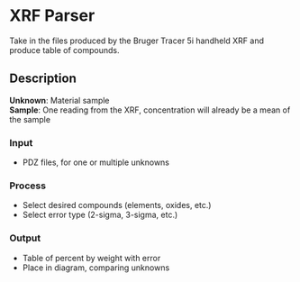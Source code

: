 # XRF Parser
 
Take in the files produced by the Bruger Tracer 5i handheld XRF and produce table of compounds.

## Description
__Unknown__: Material sample  
__Sample__: One reading from the XRF, concentration will already be a mean of the sample

### Input
- PDZ files, for one or multiple unknowns

### Process
- Select desired compounds (elements, oxides, etc.)
- Select error type (2-sigma, 3-sigma, etc.)

### Output
- Table of percent by weight with error
- Place in diagram, comparing unknowns
